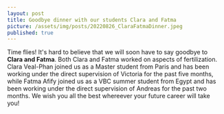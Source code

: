 ```yaml
---
layout: post
title: Goodbye dinner with our students Clara and Fatma
picture: /assets/img/posts/20220826_ClaraFatmaDinner.jpeg
published: true
---
```

Time flies! It's hard to believe that we will soon have to say goodbye to **Clara and Fatma**. Both Clara and Fatma worked on aspects of fertilization. Clara Veal-Phan joined us as a Master student from Paris and has been working under the direct supervision of Victoria for the past five months, while Fatma Afify joined us as a VBC summer student from Egypt and has been working under the direct supervision of Andreas for the past two months.
We wish you all the best whereever your future career will take you!

